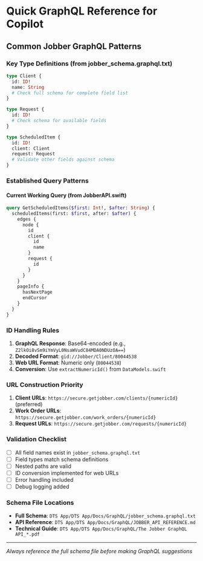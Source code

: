 # Quick GraphQL Reference for Copilot

## Common Jobber GraphQL Patterns

### Key Type Definitions (from jobber_schema.graphql.txt)

```graphql
type Client {
  id: ID!
  name: String
  # Check full schema for complete field list
}

type Request {
  id: ID!
  # Check schema for available fields
}

type ScheduledItem {
  id: ID!
  client: Client
  request: Request
  # Validate other fields against schema
}
```

### Established Query Patterns

#### Current Working Query (from JobberAPI.swift)
```graphql
query GetScheduledItems($first: Int!, $after: String) {
  scheduledItems(first: $first, after: $after) {
    edges {
      node {
        id
        client {
          id
          name
        }
        request {
          id
        }
      }
    }
    pageInfo {
      hasNextPage
      endCursor
    }
  }
}
```

### ID Handling Rules

1. **GraphQL Response**: Base64-encoded (e.g., `Z2lkOi8vSm9iYmVyL0NsaWVudC84MDA0NDUzOA==`)
2. **Decoded Format**: `gid://Jobber/Client/80044538`
3. **Web URL Format**: Numeric only (`80044538`)
4. **Conversion**: Use `extractNumericId()` from `DataModels.swift`

### URL Construction Priority

1. **Client URLs**: `https://secure.getjobber.com/clients/{numericId}` (preferred)
2. **Work Order URLs**: `https://secure.getjobber.com/work_orders/{numericId}`
3. **Request URLs**: `https://secure.getjobber.com/requests/{numericId}`

### Validation Checklist

- [ ] All field names exist in `jobber_schema.graphql.txt`
- [ ] Field types match schema definitions
- [ ] Nested paths are valid
- [ ] ID conversion implemented for web URLs
- [ ] Error handling included
- [ ] Debug logging added

### Schema File Locations

- **Full Schema**: `DTS App/DTS App/Docs/GraphQL/jobber_schema.graphql.txt`
- **API Reference**: `DTS App/DTS App/Docs/GraphQL/JOBBER_API_REFERENCE.md`
- **Technical Guide**: `DTS App/DTS App/Docs/GraphQL/The Jobber GraphQL API_*.pdf`

---
*Always reference the full schema file before making GraphQL suggestions*
